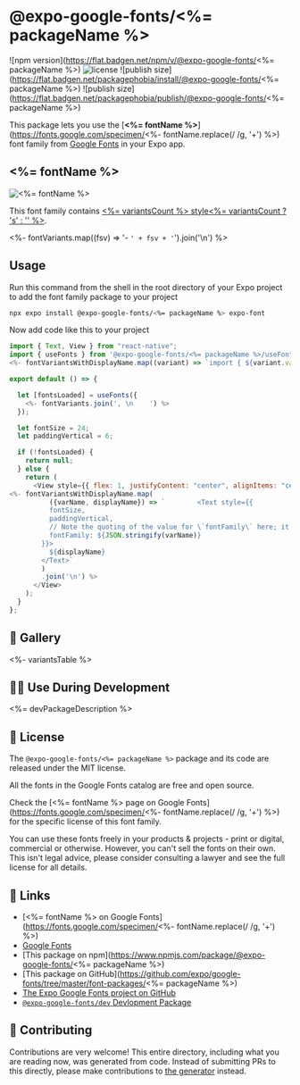 # @expo-google-fonts/<%= packageName %>

![npm version](https://flat.badgen.net/npm/v/@expo-google-fonts/<%= packageName %>)
![license](https://flat.badgen.net/github/license/expo/google-fonts)
![publish size](https://flat.badgen.net/packagephobia/install/@expo-google-fonts/<%= packageName %>)
![publish size](https://flat.badgen.net/packagephobia/publish/@expo-google-fonts/<%= packageName %>)

This package lets you use the [**<%= fontName %>**](https://fonts.google.com/specimen/<%- fontName.replace(/ /g, '+') %>) font family from [Google Fonts](https://fonts.google.com/) in your Expo app.

## <%= fontName %>

![<%= fontName %>](./font-family.png)

This font family contains [<%= variantsCount %> style<%= variantsCount ? 's' : '' %>](#-gallery).

<%- fontVariants.map((fsv) => '- `' + fsv + '`').join('\n') %>

## Usage

Run this command from the shell in the root directory of your Expo project to add the font family package to your project

```sh
npx expo install @expo-google-fonts/<%= packageName %> expo-font
```

Now add code like this to your project

```js
import { Text, View } from "react-native";
import { useFonts } from '@expo-google-fonts/<%= packageName %>/useFonts';
<%- fontVariantsWithDisplayName.map((variant) => `import { ${variant.varName} } from '${variant.path}';`).join('\n') %>

export default () => {

  let [fontsLoaded] = useFonts({
    <%- fontVariants.join(', \n    ') %>
  });

  let fontSize = 24;
  let paddingVertical = 6;

  if (!fontsLoaded) {
    return null;
  } else {
    return (
      <View style={{ flex: 1, justifyContent: "center", alignItems: "center" }}>
<%- fontVariantsWithDisplayName.map(
          ({varName, displayName}) => `        <Text style={{
          fontSize,
          paddingVertical,
          // Note the quoting of the value for \`fontFamily\` here; it expects a string!
          fontFamily: ${JSON.stringify(varName)}
        }}>
          ${displayName}
        </Text>`
        )
        .join('\n') %>
      </View>
    );
  }
};
```

## 🔡 Gallery

<%- variantsTable %>

## 👩‍💻 Use During Development

<%= devPackageDescription %>

## 📖 License

The `@expo-google-fonts/<%= packageName %>` package and its code are released under the MIT license.

All the fonts in the Google Fonts catalog are free and open source.

Check the [<%= fontName %> page on Google Fonts](https://fonts.google.com/specimen/<%- fontName.replace(/ /g, '+') %>) for the specific license of this font family.

You can use these fonts freely in your products & projects - print or digital, commercial or otherwise. However, you can't sell the fonts on their own. This isn't legal advice, please consider consulting a lawyer and see the full license for all details.

## 🔗 Links

- [<%= fontName %> on Google Fonts](https://fonts.google.com/specimen/<%- fontName.replace(/ /g, '+') %>)
- [Google Fonts](https://fonts.google.com/)
- [This package on npm](https://www.npmjs.com/package/@expo-google-fonts/<%= packageName %>)
- [This package on GitHub](https://github.com/expo/google-fonts/tree/master/font-packages/<%= packageName %>)
- [The Expo Google Fonts project on GitHub](https://github.com/expo/google-fonts)
- [`@expo-google-fonts/dev` Devlopment Package](https://github.com/expo/google-fonts/tree/master/font-packages/dev)

## 🤝 Contributing

Contributions are very welcome! This entire directory, including what you are reading now, was generated from code. Instead of submitting PRs to this directly, please make contributions to [the generator](https://github.com/expo/google-fonts/tree/master/packages/generator) instead.

